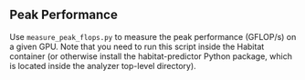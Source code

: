 ## Peak Performance

Use `measure_peak_flops.py` to measure the peak performance (GFLOP/s) on a
given GPU. Note that you need to run this script inside the Habitat container
(or otherwise install the habitat-predictor Python package, which is located
inside the analyzer top-level directory).
